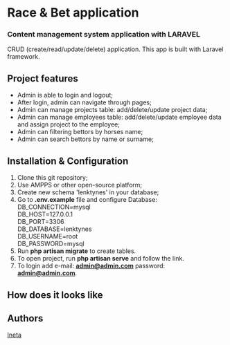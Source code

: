 # Race & Bet application
### Content management system application with LARAVEL

CRUD (create/read/update/delete) application.
This app is built with Laravel framework. 

## Project features
- Admin is able to login and logout;
- After login, admin can navigate through pages;
- Admin can manage projects table: add/delete/update project data;
- Admin can manage employees table: add/delete/update employee data and assign project to the employee;
- Admin can filtering bettors by horses name;
- Admin can search bettors by name or surname;

## Installation & Configuration
1. Clone this git repository;
2. Use AMPPS or other open-source platform;
3. Create new schema 'lenktynes' in your database; 
4. Go to **.env.example** file and configure Database:
DB_CONNECTION=mysql<br>
DB_HOST=127.0.0.1<br>
DB_PORT=3306<br> 
DB_DATABASE=lenktynes<br> 
DB_USERNAME=root<br>
DB_PASSWORD=mysql<br>
5. Run **php artisan migrate** to create tables.
6. To open project, run **php artisan serve** and follow the link.
7. To login add e-mail: **admin@admin.com** password: **admin@admin.com**.

## How does it looks like


## Authors
[Ineta](https://github.com/InetaVei)
